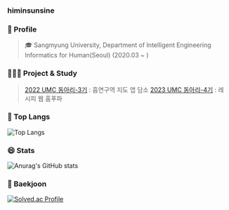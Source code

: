 ### himinsunsine

### 🌱 Profile
> 🎓 Sangmyung University, Department of Intelligent Engineering Informatics for Human(Seoul) (2020.03 ~ )

### 👩🏻‍💻 Project & Study
> [2022 UMC 동아리-3기](https://github.com/himinsunsine/Damso-server-1) : 흡연구역 지도 앱 담소
> [2023 UMC 동아리-4기](https://github.com/himinsunsine/Damso-server-1) : 레시피 웹 홈푸파
### 👑 Top Langs
![Top Langs](https://github-readme-stats.vercel.app/api/top-langs/?username=himinsunsine&layout=compact&theme=radical)

### 😄 Stats
![Anurag's GitHub stats](https://github-readme-stats.vercel.app/api?username=himinsunsine&show_icons=true&theme=radical)

### 👋 Baekjoon
[![Solved.ac Profile](http://mazassumnida.wtf/api/v2/generate_badge?boj=himinsunsine)](https://solved.ac/himinsunsine/)
